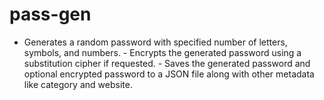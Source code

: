 # pass-gen
 - Generates a random password with specified number of letters, symbols, and numbers. - Encrypts the generated password using a substitution cipher if requested. - Saves the generated password and optional encrypted password to a JSON file along with other metadata like category and website.
